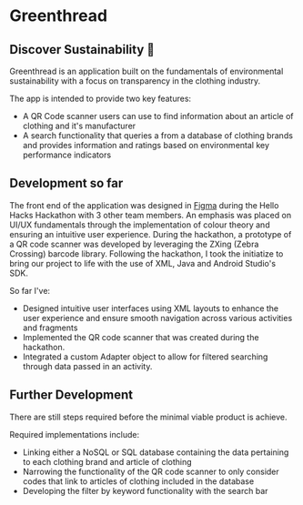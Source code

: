 # Greenthread

## Discover Sustainability 🌱
Greenthread is an application built on the fundamentals of environmental sustainability with a focus on transparency 
in the clothing industry. 

The app is intended to provide two key features:
 - A QR Code scanner users can use to find information about an article of clothing and it's manufacturer
 - A search functionality that queries a from a database of clothing brands and provides information and
    ratings based on environmental key performance indicators

## Development so far
The front end of the application was designed in [Figma](https://www.figma.com/design/LN2UrjQ6HjA5Z9iMG6myKw/GreenThread-Android?node-id=0-1&t=CSjLUAMFD2smHKYI-1) during the Hello Hacks Hackathon with 3 other team members. 
An emphasis was placed on UI/UX fundamentals through the implementation of colour theory and ensuring an intuitive user experience. 
During the hackathon, a prototype of a QR code scanner was developed by leveraging the ZXing (Zebra Crossing) barcode library.
Following the hackathon, I took the initiatize to bring our project to life with the use of XML, Java and Android Studio's SDK. 

So far I've:
- Designed intuitive user interfaces using XML layouts to enhance the user experience and ensure smooth navigation across various activities and fragments
- Implemented the QR code scanner that was created during the hackathon.
- Integrated a custom Adapter object to allow for filtered searching through data passed in an activity.

## Further Development
There are still steps required before the minimal viable product is achieve.

Required implementations include:
- Linking either a NoSQL or SQL database containing the data pertaining to each clothing brand and article of clothing
- Narrowing the functionality of the QR code scanner to only consider codes that link to articles of clothing included in the database
- Developing the filter by keyword functionality with the search bar
